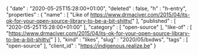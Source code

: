 {
  "date" : "2020-05-25T15:28:00+01:00",
  "deleted" : false,
  "h" : "h-entry",
  "properties" : {
    "name" : [ "Like of https://www.drmaciver.com/2015/04/its-ok-for-your-open-source-library-to-be-a-bit-shitty/" ],
    "published" : [ "2020-05-25T15:28:00+01:00" ],
    "category" : [ "open-source" ],
    "like-of" : [ "https://www.drmaciver.com/2015/04/its-ok-for-your-open-source-library-to-be-a-bit-shitty/" ]
  },
  "kind" : "likes",
  "slug" : "2020/05/bxdws",
  "tags" : [ "open-source" ],
  "client_id" : "https://indigenous.realize.be"
}
